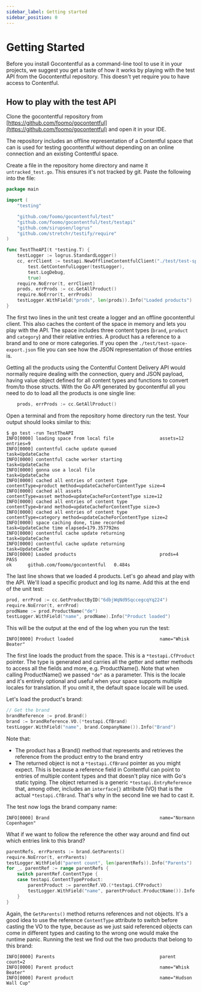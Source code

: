 ```yaml
---
sidebar_label: Getting started
sidebar_position: 0
---
```


# Getting Started

Before you install Gocontentful as a command-line tool to use it in your projects, we suggest you get a taste of how it works by playing with the test API from the Gocontentful repository. This doesn't yet require you to have access to Contentful.

## How to play with the test API

Clone the gocontentful repository from [https://github.com/foomo/gocontentful](https://github.com/foomo/gocontentful) and open it
in your IDE.

The repository includes an offline representation of a Contentful space that can is used for testing gocontentful
without depending on an online connection and an existing Contentful space.

Create a file in the repository home directory and name it `untracked_test.go`. This ensures it's not tracked by git.
Paste the following into the file:

```go
package main

import (
	"testing"

	"github.com/foomo/gocontentful/test"
	"github.com/foomo/gocontentful/test/testapi"
	"github.com/sirupsen/logrus"
	"github.com/stretchr/testify/require"
)

func TestTheAPI(t *testing.T) {
	testLogger := logrus.StandardLogger()
	cc, errClient := testapi.NewOfflineContentfulClient("./test/test-space-export.json",
		test.GetContenfulLogger(testLogger),
		test.LogDebug,
		true)
	require.NoError(t, errClient)
	prods, errProds := cc.GetAllProduct()
	require.NoError(t, errProds)
	testLogger.WithField("prods", len(prods)).Info("Loaded products")
}
```

The first two lines in the unit test create a logger and an offline gocontentful client. This also
caches the content of the space in memory and lets you play with the API. The space includes three
content types (`brand`, `product` and `category`) and their relative entries.
A product has a reference to a brand and to one or more categories. If you open the `./test/test-space-export.json` file
you can see how the JSON representation of those entries is.

Getting all the products using the Contentful
Content Delivery API would normally require dealing with the connection, query and JSON payload, having
value object defined for all content types and functions to convert from/to those structs. With the Go API generated
by gocontentful all you need to do to load all the products is one single line:

```go
	prods, errProds := cc.GetAllProduct()
```

Open a terminal and from the repository home directory run the test. Your output should looks similar to this:

```shell
$ go test -run TestTheAPI
INFO[0000] loading space from local file                 assets=12 entries=9
INFO[0000] contentful cache update queued                task=UpdateCache
INFO[0000] contentful cache worker starting              task=UpdateCache
INFO[0000] gonna use a local file                        task=UpdateCache
INFO[0000] cached all entries of content type            contentType=product method=updateCacheForContentType size=4
INFO[0000] cached all assets                             contentType=asset method=updateCacheForContentType size=12
INFO[0000] cached all entries of content type            contentType=brand method=updateCacheForContentType size=3
INFO[0000] cached all entries of content type            contentType=category method=updateCacheForContentType size=2
INFO[0000] space caching done, time recorded             task=UpdateCache time elapsed=179.357792ms
INFO[0000] contentful cache update returning             task=UpdateCache
INFO[0000] contentful cache update returning             task=UpdateCache
INFO[0000] Loaded products                               prods=4
PASS
ok      github.com/foomo/gocontentful   0.484s
```

The last line shows that we loaded 4 products. Let's go ahead and play with the API.
We'll load a specific product and log its name. Add this at the end of the unit test:

```go
prod, errProd := cc.GetProductByID("6dbjWqNd9SqccegcqYq224")
require.NoError(t, errProd)
prodName := prod.ProductName("de")
testLogger.WithField("name", prodName).Info("Product loaded")
```

This will be the output at the end of the log when you run the test:

```shell
INFO[0000] Product loaded                                name="Whisk Beater"
```

The first line loads the product from the space. This is a `*testapi.CfProduct` pointer. The type is generated
and carries all the getter and setter methods to access all the fields and more, e.g. ProductName().
Note that when calling ProductName() we passed `"de"` as a parameter. This is the locale and it's
entirely optional and useful when your space supports multiple locales for translation.
If you omit it, the default space locale will be used.

Let's load the product's brand:

```go
// Get the brand
brandReference := prod.Brand()
brand := brandReference.VO.(*testapi.CfBrand)
testLogger.WithField("name", brand.CompanyName()).Info("Brand")
```

Note that:

- The product has a Brand() method that represents and retrieves the reference from the product entry to the brand entry
- The returned object is not a `*testapi.CfBrand` pointer as you might expect. This is because a reference field in Contentful
  can point to entries of multiple content types and that doesn't play nice with Go's static typing.
  The object returned is a generic `*testapi.EntryReference` that, among other, includes an `interface{}` attribute (VO) that
  is the actual `*testapi.CfBrand`. That's why in the second line we had to cast it.

The test now logs the brand company name:

```shell
INFO[0000] Brand                                         name="Normann Copenhagen"
```

What if we want to follow the reference the other way around and find out which entries link to this brand?

```go
parentRefs, errParents := brand.GetParents()
require.NoError(t, errParents)
testLogger.WithField("parent count", len(parentRefs)).Info("Parents")
for _, parentRef := range parentRefs {
    switch parentRef.ContentType {
    case testapi.ContentTypeProduct:
        parentProduct := parentRef.VO.(*testapi.CfProduct)
        testLogger.WithField("name", parentProduct.ProductName()).Info("Parent product")
    }
}
```

Again, the `GetParents()` method returns references and not objects. It's a good idea to use the reference `ContentType` attribute
to switch before casting the VO to the type, because as we just said referenced objects can come in different types and casting
to the wrong one would make the runtime panic. Running the test we find out the two products that belong to this brand:

```shell
INFO[0000] Parents                                       parent count=2
INFO[0000] Parent product                                name="Whisk Beater"
INFO[0000] Parent product                                name="Hudson Wall Cup"
```
